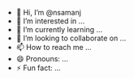 - 👋 Hi, I’m @nsamanj
- 👀 I’m interested in ...
- 🌱 I’m currently learning ...
- 💞️ I’m looking to collaborate on ...
- 📫 How to reach me ...
- 😄 Pronouns: ...
- ⚡ Fun fact: ...

<!---
nsamanj/nsamanj is a ✨ special ✨ repository because its `README.md` (this file) appears on your GitHub profile.
You can click the Preview link to take a look at your changes.
--->
